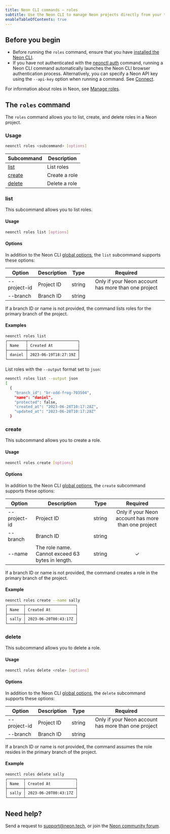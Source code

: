 ```yaml
---
title: Neon CLI commands — roles
subtitle: Use the Neon CLI to manage Neon projects directly from your terminal
enableTableOfContents: true
---
```


## Before you begin

- Before running the `roles` command, ensure that you have [installed the Neon CLI](/docs/reference/neon-cli#install-the-neon-cli).
- If you have not authenticated with the [neonctl auth](/docs/reference/cli-auth) command, running a Neon CLI command automatically launches the Neon CLI browser authentication process. Alternatively, you can specify a Neon API key using the `--api-key` option when running a command. See [Connect](/docs/reference/neon-cli#connect).

For information about roles in Neon, see [Manage roles](/docs/manage/roles).

## The `roles` command

The `roles` command allows you to list, create, and delete roles in a Neon project.

### Usage

```bash
neonctl roles <subcommand> [options]
```

| Subcommand  | Description      |
|---------|------------------|
| [list](#list)    | List roles    |
| [create](#create)  | Create a role |
| [delete](#delete)  | Delete a role |

### list

This subcommand allows you to list roles.

#### Usage

```bash
neonctl roles list [options]
```

#### Options

In addition to the Neon CLI [global options](/docs/reference/neon-cli#global-options), the `list` subcommand supports these options:

| Option        | Description | Type   | Required  |
| ------------- | ----------- | ------ | :------: |
| --project-id  | Project ID  | string | Only if your Neon account has more than one project |
| --branch   | Branch ID   | string | |

If a branch ID or name is not provided, the command lists roles for the primary branch of the project.

#### Examples

```bash
neonctl roles list 
┌────────┬──────────────────────┐
│ Name   │ Created At           │
├────────┼──────────────────────┤
│ daniel │ 2023-06-19T18:27:19Z │
└────────┴──────────────────────┘
```

List roles with the `--output` format set to `json`:

```bash
neonctl roles list --output json
[
  {
    "branch_id": "br-odd-frog-703504",
    "name": "daniel",
    "protected": false,
    "created_at": "2023-06-28T10:17:28Z",
    "updated_at": "2023-06-28T10:17:28Z"
  }
```

### create

This subcommand allows you to create a role.

#### Usage

```bash
neonctl roles create [options]
```

#### Options

In addition to the Neon CLI [global options](/docs/reference/neon-cli#global-options), the `create` subcommand supports these options:

| Option               | Description                          | Type   | Required  |
| -------------------- | ------------------------------------ | ------ | :------: |
| --project-id         | Project ID                           | string | Only if your Neon account has more than one project |
| --branch          | Branch ID                            | string | |
| --name      | The role name. Cannot exceed 63 bytes in length.  | string | &check; |

If a branch ID or name is not provided, the command creates a role in the primary branch of the project.

#### Example

<CodeBlock shouldWrap>

```bash
neonctl roles create --name sally
┌───────┬──────────────────────┐
│ Name  │ Created At           │
├───────┼──────────────────────┤
│ sally │ 2023-06-20T00:43:17Z │
└───────┴──────────────────────┘
```

</CodeBlock>

### delete

This subcommand allows you to delete a role.

#### Usage

```bash
neonctl roles delete <role> [options]
```

#### Options

In addition to the Neon CLI [global options](/docs/reference/neon-cli#global-options), the `delete` subcommand supports these options:

| Option               | Description                          | Type   | Required  |
| -------------------- | ------------------------------------ | ------ | :------: |
| --project-id         | Project ID                           | string | Only if your Neon account has more than one project |
| --branch          | Branch ID                            | string | |

If a branch ID or name is not provided, the command assumes the role resides in the primary branch of the project.

#### Example

<CodeBlock shouldWrap>

```bash
neonctl roles delete sally
┌───────┬──────────────────────┐
│ Name  │ Created At           │
├───────┼──────────────────────┤
│ sally │ 2023-06-20T00:43:17Z │
└───────┴──────────────────────┘
```

</CodeBlock>

## Need help?

Send a request to [support@neon.tech](mailto:support@neon.tech), or join the [Neon community forum](https://community.neon.tech/).
